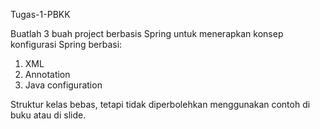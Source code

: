 Tugas-1-PBKK


Buatlah 3 buah project berbasis Spring untuk menerapkan konsep konfigurasi Spring berbasi:
1. XML
2. Annotation
3. Java configuration

Struktur kelas bebas, tetapi tidak diperbolehkan menggunakan contoh di buku atau di slide.
